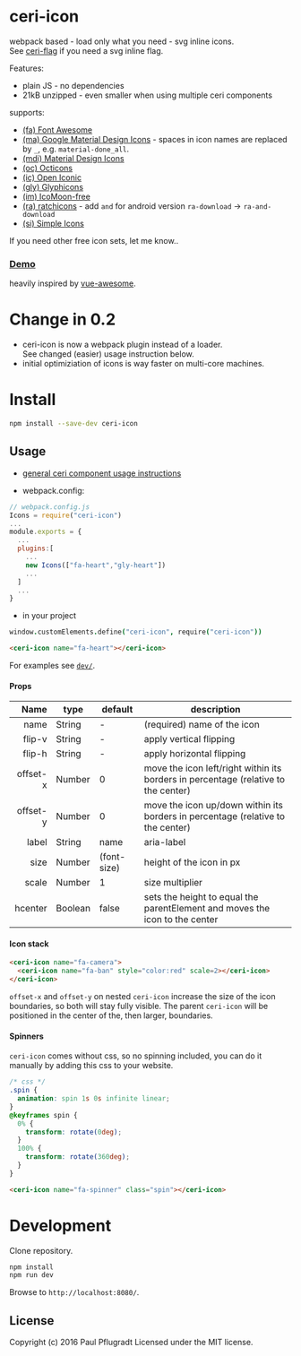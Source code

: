 # ceri-icon

webpack based - load only what you need - svg inline icons.  
See [ceri-flag](https://github.com/ceri-comps/ceri-flag) if you need a svg inline flag.

Features:
- plain JS - no dependencies
- 21kB unzipped - even smaller when using multiple ceri components

supports:
- [(fa) Font Awesome](https://fortawesome.github.io/Font-Awesome/icons/)
- [(ma) Google Material Design Icons](https://design.google.com/icons/) - spaces in icon names are replaced by `_`, e.g. `material-done_all`.
- [(mdi) Material Design Icons](https://materialdesignicons.com/)
- [(oc) Octicons](https://octicons.github.com/)
- [(ic) Open Iconic](https://useiconic.com/open#icons) 
- [(gly) Glyphicons](http://getbootstrap.com/components/#glyphicons)
- [(im) IcoMoon-free](https://icomoon.io/#preview-free)
- [(ra) ratchicons](http://goratchet.com/components/#ratchicons) - add `and` for android version `ra-download` -> `ra-and-download`
- [(si) Simple Icons](https://simpleicons.org/)

If you need other free icon sets, let me know..

### [Demo](https://ceri-comps.github.io/ceri-icon)

heavily inspired by [vue-awesome](https://github.com/Justineo/vue-awesome).

# Change in 0.2

- ceri-icon is now a webpack plugin instead of a loader.  
See changed (easier) usage instruction below.
- initial optimiziation of icons is way faster on multi-core machines.

# Install

```sh
npm install --save-dev ceri-icon
```

## Usage
- [general ceri component usage instructions](https://github.com/cerijs/ceri#i-want-to-use-a-component-built-with-ceri)


- webpack.config:
```js
// webpack.config.js
Icons = require("ceri-icon")
...
module.exports = {
  ...
  plugins:[
    ...
    new Icons(["fa-heart","gly-heart"])
    ...
  ]
  ...
}
```

- in your project
```coffee
window.customElements.define("ceri-icon", require("ceri-icon"))
```
```html
<ceri-icon name="fa-heart"></ceri-icon>
```

For examples see [`dev/`](dev/).

#### Props
Name | type | default | description
---:| --- | ---| ---
name | String | - | (required) name of the icon
flip-v | String | - | apply vertical flipping
flip-h | String | - | apply horizontal flipping
offset-x | Number | 0 | move the icon left/right within its borders in percentage (relative to the center)
offset-y | Number | 0 | move the icon up/down within its borders in percentage (relative to the center)
label | String | name | aria-label
size | Number | (font-size) | height of the icon in px
scale | Number | 1 | size multiplier
hcenter | Boolean | false | sets the height to equal the parentElement and moves the icon to the center


#### Icon stack
```html
<ceri-icon name="fa-camera">
  <ceri-icon name="fa-ban" style="color:red" scale=2></ceri-icon>
</ceri-icon>
```
`offset-x` and `offset-y` on nested `ceri-icon` increase the size of the icon boundaries, so both will stay fully visible.
The parent `ceri-icon` will be positioned in the center of the, then larger, boundaries.

#### Spinners
`ceri-icon` comes without css, so no spinning included, you can do it manually by adding this css to your website.
```css
/* css */
.spin {
  animation: spin 1s 0s infinite linear;
}
@keyframes spin {
  0% {
    transform: rotate(0deg);
  }
  100% {
    transform: rotate(360deg);
  }
}
```
```html
<ceri-icon name="fa-spinner" class="spin"></ceri-icon>
```

# Development
Clone repository.
```sh
npm install
npm run dev
```
Browse to `http://localhost:8080/`.

## License
Copyright (c) 2016 Paul Pflugradt
Licensed under the MIT license.
